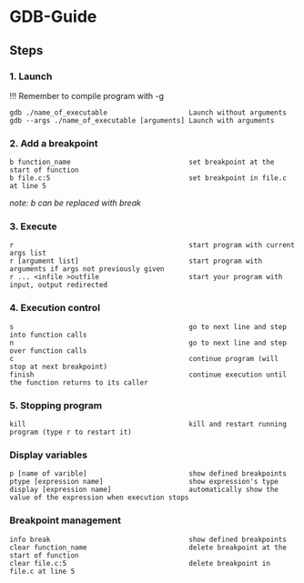 # GDB-Guide

## Steps

### 1.  Launch
!!! Remember to compile program with -g
```
gdb ./name_of_executable					Launch without arguments
gdb --args ./name_of_executable [arguments]	Launch with arguments
```
### 2.  Add a breakpoint
```
b function_name								set breakpoint at the start of function
b file.c:5									set breakpoint in file.c at line 5
```
*note: b can be replaced with break*

### 3.  Execute
```
r											start program with current args list
r [argument list]							start program with arguments if args not previously given
r ... <infile >outfile						start your program with input, output redirected
```
### 4.	Execution control
```
s											go to next line and step into function calls
n											go to next line and step over function calls
c											continue program (will stop at next breakpoint)
finish										continue execution until the function returns to its caller
```
### 5.  Stopping program
```
kill										kill and restart running program (type r to restart it)
```

### Display variables
```
p [name of varible]							show defined breakpoints
ptype [expression name]						show expression's type
display [expression name]					automatically show the value of the expression when execution stops
```

### Breakpoint management
```
info break									show defined breakpoints
clear function_name							delete breakpoint at the start of function
clear file.c:5								delete breakpoint in file.c at line 5
```
